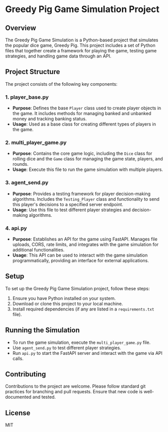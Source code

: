 # Greedy Pig Game Simulation Project

## Overview
The Greedy Pig Game Simulation is a Python-based project that simulates the popular dice game, Greedy Pig. This project includes a set of Python files that together create a framework for playing the game, testing game strategies, and handling game data through an API.

## Project Structure
The project consists of the following key components:

### 1. player_base.py
- **Purpose**: Defines the base `Player` class used to create player objects in the game. It includes methods for managing banked and unbanked money and tracking banking status.
- **Usage**: Used as a base class for creating different types of players in the game.

### 2. multi_player_game.py
- **Purpose**: Contains the core game logic, including the `Dice` class for rolling dice and the `Game` class for managing the game state, players, and rounds.
- **Usage**: Execute this file to run the game simulation with multiple players.

### 3. agent_send.py
- **Purpose**: Provides a testing framework for player decision-making algorithms. Includes the `Testing_Player` class and functionality to send this player's decisions to a specified server endpoint.
- **Usage**: Use this file to test different player strategies and decision-making algorithms.

### 4. api.py
- **Purpose**: Establishes an API for the game using FastAPI. Manages file uploads, CORS, rate limits, and integrates with the game simulation for additional functionalities.
- **Usage**: This API can be used to interact with the game simulation programmatically, providing an interface for external applications.

## Setup
To set up the Greedy Pig Game Simulation project, follow these steps:
1. Ensure you have Python installed on your system.
2. Download or clone this project to your local machine.
3. Install required dependencies (if any are listed in a `requirements.txt` file).

## Running the Simulation
- To run the game simulation, execute the `multi_player_game.py` file.
- Use `agent_send.py` to test different player strategies.
- Run `api.py` to start the FastAPI server and interact with the game via API calls.

## Contributing
Contributions to the project are welcome. Please follow standard git practices for branching and pull requests. Ensure that new code is well-documented and tested.

## License
MIT
